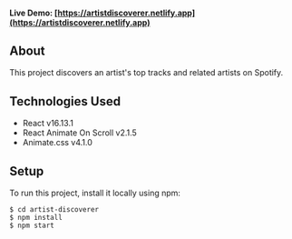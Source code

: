 #### Live Demo: [https://artistdiscoverer.netlify.app](https://artistdiscoverer.netlify.app)

## About

This project discovers an artist's top tracks and related artists on Spotify.

## Technologies Used

- React v16.13.1
- React Animate On Scroll v2.1.5
- Animate.css v4.1.0

## Setup

To run this project, install it locally using npm:

```
$ cd artist-discoverer
$ npm install
$ npm start
```
